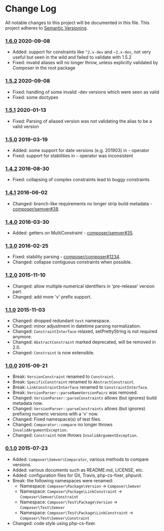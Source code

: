 # Change Log

All notable changes to this project will be documented in this file.
This project adheres to [Semantic Versioning](http://semver.org/).

### [1.6.0] 2020-09-08

  * Added: support for constraints like `^2.x-dev` and `~2.x-dev`, not very useful but seen in the wild and failed to validate with 1.5.2
  * Fixed: invalid aliases will no longer throw, unless explicitly validated by Composer in the root package

### [1.5.2] 2020-09-08

  * Fixed: handling of some invalid -dev versions which were seen as valid
  * Fixed: some doctypes

### [1.5.1] 2020-01-13

  * Fixed: Parsing of aliased version was not validating the alias to be a valid version

### [1.5.0] 2019-03-19

  * Added: some support for date versions (e.g. 201903) in `~` operator
  * Fixed: support for stabilities in `~` operator was inconsistent

### [1.4.2] 2016-08-30

  * Fixed: collapsing of complex constraints lead to buggy constraints

### [1.4.1] 2016-06-02

  * Changed: branch-like requirements no longer strip build metadata - [composer/semver#38](https://github.com/composer/semver/pull/38).

### [1.4.0] 2016-03-30

  * Added: getters on MultiConstraint - [composer/semver#35](https://github.com/composer/semver/pull/35).

### [1.3.0] 2016-02-25

  * Fixed: stability parsing - [composer/composer#1234](https://github.com/composer/composer/issues/4889).
  * Changed: collapse contiguous constraints when possible.

### [1.2.0] 2015-11-10

  * Changed: allow multiple numerical identifiers in 'pre-release' version part.
  * Changed: add more 'v' prefix support.

### [1.1.0] 2015-11-03

  * Changed: dropped redundant `test` namespace.
  * Changed: minor adjustment in datetime parsing normalization.
  * Changed: `ConstraintInterface` relaxed, setPrettyString is not required anymore.
  * Changed: `AbstractConstraint` marked deprecated, will be removed in 2.0.
  * Changed: `Constraint` is now extensible.

### [1.0.0] 2015-09-21

  * Break: `VersionConstraint` renamed to `Constraint`.
  * Break: `SpecificConstraint` renamed to `AbstractConstraint`.
  * Break: `LinkConstraintInterface` renamed to `ConstraintInterface`.
  * Break: `VersionParser::parseNameVersionPairs` was removed.
  * Changed: `VersionParser::parseConstraints` allows (but ignores) build metadata now.
  * Changed: `VersionParser::parseConstraints` allows (but ignores) prefixing numeric versions with a 'v' now.
  * Changed: Fixed namespace(s) of test files.
  * Changed: `Comparator::compare` no longer throws `InvalidArgumentException`.
  * Changed: `Constraint` now throws `InvalidArgumentException`.

### [0.1.0] 2015-07-23

  * Added: `Composer\Semver\Comparator`, various methods to compare versions.
  * Added: various documents such as README.md, LICENSE, etc.
  * Added: configuration files for Git, Travis, php-cs-fixer, phpunit.
  * Break: the following namespaces were renamed:
    - Namespace: `Composer\Package\Version` -> `Composer\Semver`
    - Namespace: `Composer\Package\LinkConstraint` -> `Composer\Semver\Constraint`
    - Namespace: `Composer\Test\Package\Version` -> `Composer\Test\Semver`
    - Namespace: `Composer\Test\Package\LinkConstraint` -> `Composer\Test\Semver\Constraint`
  * Changed: code style using php-cs-fixer.

[1.6.0]: https://github.com/composer/semver/compare/1.5.2...1.6.0
[1.5.2]: https://github.com/composer/semver/compare/1.5.1...1.5.2
[1.5.1]: https://github.com/composer/semver/compare/1.5.0...1.5.1
[1.5.0]: https://github.com/composer/semver/compare/1.4.2...1.5.0
[1.4.2]: https://github.com/composer/semver/compare/1.4.1...1.4.2
[1.4.1]: https://github.com/composer/semver/compare/1.4.0...1.4.1
[1.4.0]: https://github.com/composer/semver/compare/1.3.0...1.4.0
[1.3.0]: https://github.com/composer/semver/compare/1.2.0...1.3.0
[1.2.0]: https://github.com/composer/semver/compare/1.1.0...1.2.0
[1.1.0]: https://github.com/composer/semver/compare/1.0.0...1.1.0
[1.0.0]: https://github.com/composer/semver/compare/0.1.0...1.0.0
[0.1.0]: https://github.com/composer/semver/compare/5e0b9a4da...0.1.0
